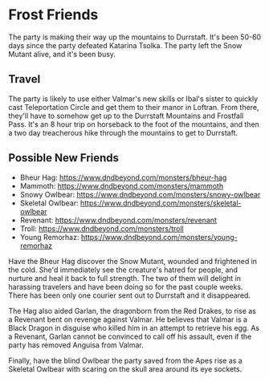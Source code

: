 # Frost Friends
The party is making their way up the mountains to Durrstaft. It's been 50-60 days since the party defeated Katarina Tsolka. The party left the Snow Mutant alive, and it's been busy.

## Travel
The party is likely to use either Valmar's new skills or Ibal's sister to quickly cast Teleportation Circle and get them to their manor in Loftran. From there, they'll have to somehow get up to the Durrstaft Mountains and Frostfall Pass. It's an 8 hour trip on horseback to the foot of the mountains, and then a two day treacherous hike through the mountains to get to Durrstaft.

## Possible New Friends
* Bheur Hag: https://www.dndbeyond.com/monsters/bheur-hag
* Mammoth: https://www.dndbeyond.com/monsters/mammoth
* Snowy Owlbear: https://www.dndbeyond.com/monsters/snowy-owlbear
* Skeletal Owlbear: https://www.dndbeyond.com/monsters/skeletal-owlbear
* Revenant: https://www.dndbeyond.com/monsters/revenant
* Troll: https://www.dndbeyond.com/monsters/troll
* Young Remorhaz: https://www.dndbeyond.com/monsters/young-remorhaz

Have the Bheur Hag discover the Snow Mutant, wounded and frightened in the cold. She'd immediately see the creature's hatred for people, and nurture and heal it back to full strength. The two of them will delight in harassing travelers and have been doing so for the past couple weeks. There has been only one courier sent out to Durrstaft and it disappeared.

The Hag also aided Garlan, the dragonborn from the Red Drakes, to rise as a Revenant bent on revenge against Valmar. He believes that Valmar is a Black Dragon in disguise who killed him in an attempt to retrieve his egg. As a Revenant, Garlan cannot be convinced to call off his assault, even if the party has removed Anguisa from Valmar.

Finally, have the blind Owlbear the party saved from the Apes rise as a Skeletal Owlbear with scaring on the skull area around its eye sockets.
